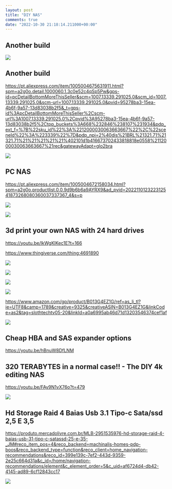 ```yaml
---
layout: post
title: "DIY NAS"
comments: true
date: "2022-10-30 21:18:14.211000+00:00"
---
```


## Another build

![](/assets/img/PTi5lnQ_O_8d0da991caa181677b843ec850a54cef.png)


## Another build

https://pt.aliexpress.com/item/1005004675631911.html?spm=a2g0o.detail.1000060.1.3c0e52c4qSp5Pw&gps-id=pcDetailBottomMoreThisSeller&scm=1007.13339.291025.0&scm_id=1007.13339.291025.0&scm-url=1007.13339.291025.0&pvid=95278ba3-15ea-4b6f-9a57-13d83038b2f5&_t=gps-id%3ApcDetailBottomMoreThisSeller%2Cscm-url%3A1007.13339.291025.0%2Cpvid%3A95278ba3-15ea-4b6f-9a57-13d83038b2f5%2Ctpp_buckets%3A668%232846%238107%231934&pdp_ext_f=%7B%22sku_id%22%3A%2212000030063663667%22%2C%22sceneId%22%3A%223339%22%7D&pdp_npi=2%40dis%21BRL%21321.71%21321.71%21%21%21%21%21%402101d1b416673702433818818e0558%2112000030063663667%21rec&gatewayAdapt=glo2bra

![](/assets/img/PTi5lnQ_O_a95ff40bc9acd2b1f0d453b6f5d2ccf3.png)

## PC NAS

https://pt.aliexpress.com/item/1005004672158034.html?spm=a2g0o.productlist.0.0.9d9b6b6a9AYRX9&ad_pvid=202211012322312541873268080360037337367_4&s=p

![](/assets/img/PTi5lnQ_O_16a3e4b21415f280696bf2338bb6bef7.png)

![](/assets/img/PTi5lnQ_O_a8cd3a4310158365dd20954a730a9cf7.png)


## 3d print your own NAS with 24 hard drives

https://youtu.be/lkWgKlKec1E?t=166

https://www.thingiverse.com/thing:4691890

![](/assets/img/PTi5lnQ_O_b7fbe5300c2281c255c6ec75f3cef2d0.png)


![](/assets/img/PTi5lnQ_O_3b50e3f9d5bb495f569290f6832ae124.png)

![](/assets/img/PTi5lnQ_O_5d28472bbd5d1fa10400925f66329707.png)

![](/assets/img/PTi5lnQ_O_14dc043099b9e0e52ef32c3386ae4476.png)

https://www.amazon.com/gp/product/B013G4EZ1G/ref=as_li_tl?ie=UTF8&camp=1789&creative=9325&creativeASIN=B013G4EZ1G&linkCode=as2&tag=slothtechtv05-20&linkId=a0a6995ab46d71d13203546374cef1af

![](/assets/img/PTi5lnQ_O_4588c307c9d1583bef927b9a0c6474b8.png)

## Cheap HBA and SAS expander options

https://youtu.be/hBnuW8DfLNM

## 320 TERABYTES in a normal case!! - The DIY 4k editing NAS

https://youtu.be/FAy9N1vX76o?t=479

![](/assets/img/PTi5lnQ_O_72e6a4d769dd9e8a693cff7cf5112020.png)

## Hd Storage Raid 4 Baias Usb 3.1 Tipo-c Sata/ssd 2,5 E 3,5

https://produto.mercadolivre.com.br/MLB-2951535976-hd-storage-raid-4-baias-usb-31-tipo-c-satassd-25-e-35-_JM#reco_item_pos=4&reco_backend=machinalis-homes-pdp-boos&reco_backend_type=function&reco_client=home_navigation-recommendations&reco_id=399e139c-7ef2-443d-9359-2e25c664d31a&c_id=/home/navigation-recommendations/element&c_element_order=5&c_uid=af6724d4-db42-4145-ad89-6cf12843cc17

![](/assets/img/PTi5lnQ_O_b0a3a0f9734b4a9c58342ba35be62b4c.png)













